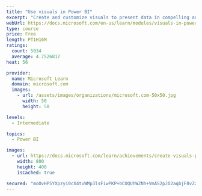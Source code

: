 ```yaml
---
title: "Use visuals in Power BI"
excerpt: "Create and customize visuals to present data in compelling and insightful ways."
webUrl: https://docs.microsoft.com/en-us/learn/modules/visuals-in-power-bi/
type: course
price: Free
length: PT1H16M
ratings:
  count: 5034
  average: 4.7526817
heat: 56

provider:
  name: Microsoft Learn
  domain: microsoft.com
  images:
    - url: /assets/images/organizations/microsoft.com-50x50.jpg
      width: 50
      height: 50

levels:
  - Intermediate

topics:
  - Power BI

images:
  - url: https://docs.microsoft.com/learn/achievements/create-visuals-power-bi-desktop-social.png
    width: 800
    height: 400
    isCached: true

secured: "moOvHP5YXpzyi0cX4tvWMp3lsFiwPKP+bCUQUhWZNh+VmAS2pJO2aqbjF8vZzs2jXFTFdYNWj2LAq1mnu3Q7dobaIBovDT2PV40J0QDORHmIMnPod3uKX+WiwFRp93AeB4PaKTrH4zgNQf1xZuIwzDq+P+YjsARCbQzCRv6xhPG7bj2hLX1vn+8TTTuMcKyoXUvs1/uwLzjR6DYsp/Q0ZpRoIgBkqScRmmhH/NzF3UxPjYPwmatLdljd5dA8RzooJzd3iyrNWGYZJKX+gLB6nnYHxS+nIFp8v5JsHXKel4tAI1LDGsrUjfaauanGc6r2E6je0OpZmBi///SBjV6FSVDuThPvE1N9rTj61MtZwqg8B8reow/08BbGLAO5Y9nYz6SGHxyAYQpwGvN4GOW7R6KEtI/XPxfaVFXu0QDJYE0=;lpDgOmyxNouUBE5zjIRTnA=="
---
```


